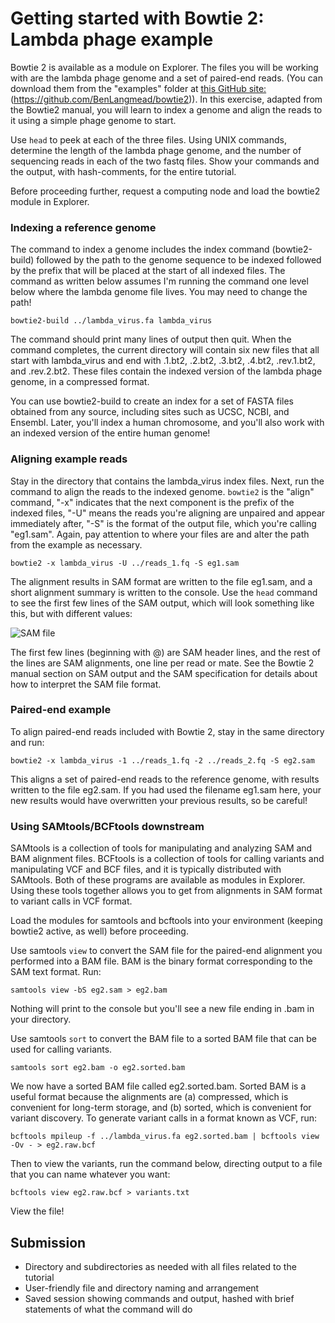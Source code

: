 # Getting started with Bowtie 2: Lambda phage example
Bowtie 2 is available as a module on Explorer. The files you will be working with are the lambda phage genome and a set of paired-end reads. (You can download them from the "examples" folder at [this GitHub site: ]([https://pages.github.com/)(https://github.com/BenLangmead/bowtie2)). In this exercise, adapted from the Bowtie2 manual, you will learn to index a genome and align the reads to it using a simple phage genome to start.

Use `head` to peek at each of the three files. Using UNIX commands, determine the length of the lambda phage genome, and the number of sequencing reads in each of the two fastq files. Show your commands and the output, with hash-comments, for the entire tutorial.

Before proceeding further, request a computing node and load the bowtie2 module in Explorer.

### Indexing a reference genome
The command to index a genome includes the index command (bowtie2-build) followed by the path to the genome sequence to be indexed followed by the prefix that will be placed at the start of all indexed files. The command as written below assumes I'm running the command one level below where the lambda genome file lives. You may need to change the path!

`bowtie2-build ../lambda_virus.fa lambda_virus`

The command should print many lines of output then quit. When the command completes, the current directory will contain six new files that all start with lambda_virus and end with .1.bt2, .2.bt2, .3.bt2, .4.bt2, .rev.1.bt2, and .rev.2.bt2. These files contain the indexed version of the lambda phage genome, in a compressed format. 

You can use bowtie2-build to create an index for a set of FASTA files obtained from any source, including sites such as UCSC, NCBI, and Ensembl. Later, you'll index a human chromosome, and you'll also work with an indexed version of the entire human genome!

### Aligning example reads
Stay in the directory that contains the lambda_virus index files. Next, run the command to align the reads to the indexed genome. `bowtie2` is the "align" command, "-x" indicates that the next component is the prefix of the indexed files, "-U" means the reads you're aligning are unpaired and appear immediately after, "-S" is the format of the output file, which you're calling "eg1.sam". Again, pay attention to where your files are and alter the path from the example as necessary.

`bowtie2 -x lambda_virus -U ../reads_1.fq -S eg1.sam`

The alignment results in SAM format are written to the file eg1.sam, and a short alignment summary is written to the console. Use the `head` command to see the first few lines of the SAM output, which will look something like this, but with different values:

![SAM file](https://github.com/jamiehenzy/Genome_analysis_SE_R/blob/main/SAM.png)

The first few lines (beginning with @) are SAM header lines, and the rest of the lines are SAM alignments, one line per read or mate. See the Bowtie 2 manual section on SAM output and the SAM specification for details about how to interpret the SAM file format.

### Paired-end example
To align paired-end reads included with Bowtie 2, stay in the same directory and run:

`bowtie2 -x lambda_virus -1 ../reads_1.fq -2 ../reads_2.fq -S eg2.sam`

This aligns a set of paired-end reads to the reference genome, with results written to the file eg2.sam. If you had used the filename eg1.sam here, your new results would have overwritten your previous results, so be careful!

### Using SAMtools/BCFtools downstream
SAMtools is a collection of tools for manipulating and analyzing SAM and BAM alignment files. BCFtools is a collection of tools for calling variants and manipulating VCF and BCF files, and it is typically distributed with SAMtools. Both of these programs are available as modules in Explorer. Using these tools together allows you to get from alignments in SAM format to variant calls in VCF format. 

Load the modules for samtools and bcftools into your environment (keeping bowtie2 active, as well) before proceeding.

Use samtools `view` to convert the SAM file for the paired-end alignment you performed into a BAM file. BAM is the binary format corresponding to the SAM text format. Run:

`samtools view -bS eg2.sam > eg2.bam`

Nothing will print to the console but you'll see a new file ending in .bam in your directory.

Use samtools `sort` to convert the BAM file to a sorted BAM file that can be used for calling variants.

`samtools sort eg2.bam -o eg2.sorted.bam`

We now have a sorted BAM file called eg2.sorted.bam. Sorted BAM is a useful format because the alignments are (a) compressed, which is convenient for long-term storage, and (b) sorted, which is convenient for variant discovery. To generate variant calls in a format known as VCF, run:

`bcftools mpileup -f ../lambda_virus.fa eg2.sorted.bam | bcftools view -Ov - > eg2.raw.bcf`

Then to view the variants, run the command below, directing output to a file that you can name whatever you want:

`bcftools view eg2.raw.bcf > variants.txt`

View the file!

## Submission
+ Directory and subdirectories as needed with all files related to the tutorial
+ User-friendly file and directory naming and arrangement
+ Saved session showing commands and output, hashed with brief statements of what the command will do
  
